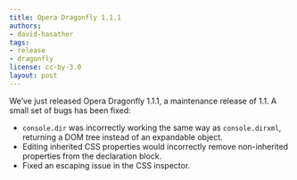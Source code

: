 ```yaml
---
title: Opera Dragonfly 1.1.1
authors:
- david-hasather
tags:
- release
- dragonfly
license: cc-by-3.0
layout: post
---
```

We’ve just released Opera Dragonfly 1.1.1, a maintenance release of 1.1. A small set of bugs has been fixed:<br/><ul class="bullets"><li><code>console.dir</code> was incorrectly working the same way as <code>console.dirxml</code>, returning a DOM tree instead of an expandable object.</li><li>Editing inherited CSS properties would incorrectly remove non-inherited properties from the declaration block.</li><li>Fixed an escaping issue in the CSS inspector.</li></ul>
